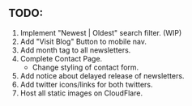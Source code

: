 ## TODO:
1. Implement "Newest | Oldest" search filter. (WIP)
2. Add "Visit Blog" Button to mobile nav.
3. Add month tag to all newsletters.
4. Complete Contact Page.
    - Change styling of contact form. 
5. Add notice about delayed release of newsletters.
6. Add twitter icons/links for both twitters.
7. Host all static images on CloudFlare.  

